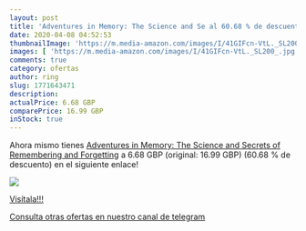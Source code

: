 ```yaml
---
layout: post
title: 'Adventures in Memory: The Science and Se al 60.68 % de descuento'
date: 2020-04-08 04:52:53
thumbnailImage: 'https://m.media-amazon.com/images/I/41GIFcn-VtL._SL200_.jpg'
images: [ 'https://m.media-amazon.com/images/I/41GIFcn-VtL._SL200_.jpg' ]
comments: true
category: ofertas
author: ring
slug: 1771643471
description:
actualPrice: 6.68 GBP
comparePrice: 16.99 GBP
inStock: true
---
```


Ahora mismo tienes [Adventures in Memory: The Science and Secrets of Remembering and Forgetting](https://www.amazon.com/dp/1771643471/?tag=redken08-20) a 6.68 GBP (original: 16.99 GBP) (60.68 %  de descuento) en el siguiente enlace!

[![](https://m.media-amazon.com/images/I/41GIFcn-VtL._SL200_.jpg)](https://www.amazon.com/dp/1771643471/?tag=redken08-20)

[Visítala!!!](https://www.amazon.com/dp/1771643471/?tag=redken08-20)

[Consulta otras ofertas en nuestro canal de telegram](https://t.me/s/ofertas25)
